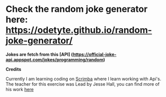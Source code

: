# Check the random joke generator here: https://odetyte.github.io/random-joke-generator/


**Jokes are fetch from this [API] (https://official-joke-api.appspot.com/jokes/programming/random)**

**Credits**

Currently I am learning coding on [Scrimba](https://scrimba.com/) where I learn working with Api's.
The teacher for this exercise was Lead by Jesse Hall, you can find more of his work [here](https://www.codestackr.com/)
